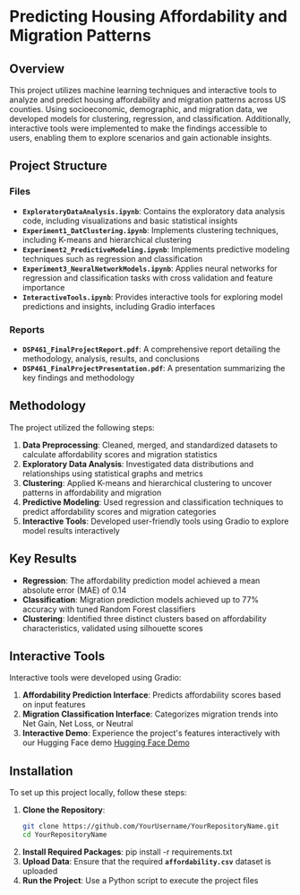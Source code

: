 # Predicting Housing Affordability and Migration Patterns

## Overview
This project utilizes machine learning techniques and interactive tools to analyze and predict housing affordability and migration patterns across US counties. Using socioeconomic, demographic, and migration data, we developed models for clustering, regression, and classification. Additionally, interactive tools were implemented to make the findings accessible to users, enabling them to explore scenarios and gain actionable insights.

## Project Structure

### Files
- **`ExploratoryDataAnalysis.ipynb`**: Contains the exploratory data analysis code, including visualizations and basic statistical insights
- **`Experiment1_DatClustering.ipynb`**: Implements clustering techniques, including K-means and hierarchical clustering
- **`Experiment2_PredictiveModeling.ipynb`**: Implements predictive modeling techniques such as regression and classification
- **`Experiment3_NeuralNetworkModels.ipynb`**: Applies neural networks for regression and classification tasks with cross validation and feature importance
- **`InteractiveTools.ipynb`**: Provides interactive tools for exploring model predictions and insights, including Gradio interfaces

### Reports
- **`DSP461_FinalProjectReport.pdf`**: A comprehensive report detailing the methodology, analysis, results, and conclusions
- **`DSP461_FinalProjectPresentation.pdf`**: A presentation summarizing the key findings and methodology

## Methodology
The project utilized the following steps:
1. **Data Preprocessing**: Cleaned, merged, and standardized datasets to calculate affordability scores and migration statistics
2. **Exploratory Data Analysis**: Investigated data distributions and relationships using statistical graphs and metrics
3. **Clustering**: Applied K-means and hierarchical clustering to uncover patterns in affordability and migration
4. **Predictive Modeling**: Used regression and classification techniques to predict affordability scores and migration categories
5. **Interactive Tools**: Developed user-friendly tools using Gradio to explore model results interactively

## Key Results
- **Regression**: The affordability prediction model achieved a mean absolute error (MAE) of 0.14
- **Classification**: Migration prediction models achieved up to 77% accuracy with tuned Random Forest classifiers
- **Clustering**: Identified three distinct clusters based on affordability characteristics, validated using silhouette scores

## Interactive Tools
Interactive tools were developed using Gradio:
1. **Affordability Prediction Interface**: Predicts affordability scores based on input features
2. **Migration Classification Interface**: Categorizes migration trends into Net Gain, Net Loss, or Neutral
3. **Interactive Demo**:
Experience the project's features interactively with our Hugging Face demo
[Hugging Face Demo](https://huggingface.co/spaces/22tsangr/demo)

## Installation
To set up this project locally, follow these steps:
1. **Clone the Repository**:
   ```bash
   git clone https://github.com/YourUsername/YourRepositoryName.git
   cd YourRepositoryName
2. **Install Required Packages**:
  pip install -r requirements.txt
3. **Upload Data**:
   Ensure that the required **`affordability.csv`** dataset is uploaded
4. **Run the Project**:
   Use a Python script to execute the project files

